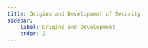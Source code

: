 ```yaml
---
title: Origins and Development of Security
sidebar:
    label: Origins and Development
    order: 2
---
```

